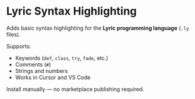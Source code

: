 # Lyric Syntax Highlighting

Adds basic syntax highlighting for the **Lyric programming language** (`.ly` files).

Supports:
- Keywords (`def`, `class`, `try`, `fade`, etc.)
- Comments (`#`)
- Strings and numbers
- Works in Cursor and VS Code

Install manually — no marketplace publishing required.

